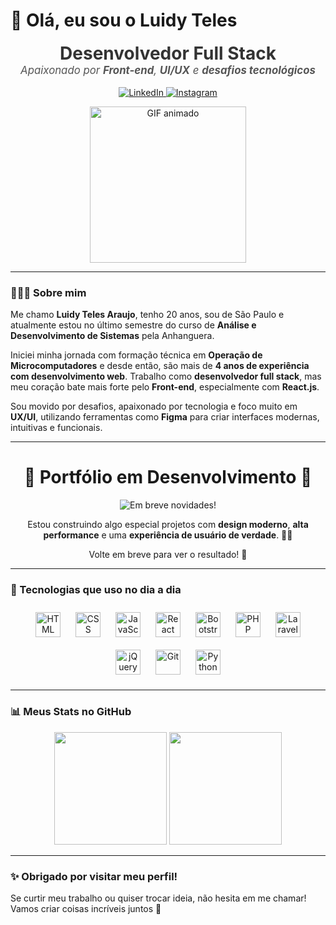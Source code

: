 # 👋 Olá, eu sou o Luidy Teles

<p align="center">
  <b style="font-size: 2em; color: #333;">Desenvolvedor Full Stack</b><br/>
  <span style="font-size: 1.2em; font-style: italic; color: #555;">
    Apaixonado por <strong>Front-end</strong>, <strong>UI/UX</strong> e <strong>desafios tecnológicos</strong>
  </span><br/>
  <br/>
  <a href="https://www.linkedin.com/in/luidy-teles/" target="_blank">
    <img src="https://img.shields.io/badge/LinkedIn-0077B5?style=for-the-badge&logo=linkedin&logoColor=white" alt="LinkedIn"/>
  </a>
  <a href="https://www.instagram.com/luidy_teles/" target="_blank">
    <img src="https://img.shields.io/badge/Instagram-E4405F?style=for-the-badge&logo=instagram&logoColor=white" alt="Instagram"/>
  </a>
</p>

<p align="center">
  <img src="https://media.giphy.com/media/26tn33aiTi1jkl6H6/giphy.gif" width="250" alt="GIF animado"/>
</p>

---

### 👨🏻‍💻 Sobre mim

Me chamo **Luidy Teles Araujo**, tenho 20 anos, sou de São Paulo e atualmente estou no último semestre do curso de **Análise e Desenvolvimento de Sistemas** pela Anhanguera.

Iniciei minha jornada com formação técnica em **Operação de Microcomputadores** e desde então, são mais de **4 anos de experiência com desenvolvimento web**. Trabalho como **desenvolvedor full stack**, mas meu coração bate mais forte pelo **Front-end**, especialmente com **React.js**.

Sou movido por desafios, apaixonado por tecnologia e foco muito em **UX/UI**, utilizando ferramentas como **Figma** para criar interfaces modernas, intuitivas e funcionais.

---

<h1 align="center">🚧 Portfólio em Desenvolvimento 🚧</h1>

<p align="center">
  <img src="https://img.shields.io/badge/em%20breve-novidades!-ff8800?style=for-the-badge&logo=hourglass&logoColor=white" alt="Em breve novidades!">
</p>

<p align="center">
  Estou construindo algo especial projetos com <strong>design moderno</strong>, <strong>alta performance</strong> e uma <strong>experiência de usuário de verdade</strong>. 🧠🚀
</p>

<p align="center">
  Volte em breve para ver o resultado! 👀
</p>

---

### 🚀 Tecnologias que uso no dia a dia

<div align="center">
  <img src="https://cdn.jsdelivr.net/gh/devicons/devicon/icons/html5/html5-original.svg" title="HTML" width="40" style="margin: 10px;" />
  <img src="https://cdn.jsdelivr.net/gh/devicons/devicon/icons/css3/css3-original.svg" title="CSS" width="40" style="margin: 10px;" />
  <img src="https://cdn.jsdelivr.net/gh/devicons/devicon/icons/javascript/javascript-original.svg" title="JavaScript" width="40" style="margin: 10px;" />
  <img src="https://cdn.jsdelivr.net/gh/devicons/devicon/icons/react/react-original.svg" title="React" width="40" style="margin: 10px;" />
  <img src="https://cdn.jsdelivr.net/gh/devicons/devicon/icons/bootstrap/bootstrap-original.svg" title="Bootstrap" width="40" style="margin: 10px;" />
  <img src="https://cdn.jsdelivr.net/gh/devicons/devicon/icons/php/php-original.svg" title="PHP" width="40" style="margin: 10px;" />
  <img src="https://cdn.jsdelivr.net/gh/devicons/devicon/icons/laravel/laravel-original.svg" title="Laravel" width="40" style="margin: 10px;" />
  <img src="https://cdn.jsdelivr.net/gh/devicons/devicon/icons/jquery/jquery-original.svg" title="jQuery" width="40" style="margin: 10px;" />
  <img src="https://cdn.jsdelivr.net/gh/devicons/devicon/icons/git/git-original.svg" title="Git" width="40" style="margin: 10px;" />
  <img src="https://cdn.jsdelivr.net/gh/devicons/devicon/icons/python/python-original.svg" title="Python" width="40" style="margin: 10px;" />
</div>

---

### 📊 Meus Stats no GitHub

<p align="center">
  <img height="180em" src="https://github-readme-stats.vercel.app/api?username=LuidyTeles&show_icons=true&theme=tokyonight&locale=pt-br&count_private=true&hide_title=true" />
  <img height="180em" src="https://github-readme-stats.vercel.app/api/top-langs/?username=LuidyTeles&layout=compact&theme=tokyonight&locale=pt-br" />
</p>

---

### ✨ Obrigado por visitar meu perfil!

Se curtir meu trabalho ou quiser trocar ideia, não hesita em me chamar! Vamos criar coisas incríveis juntos 🚀
